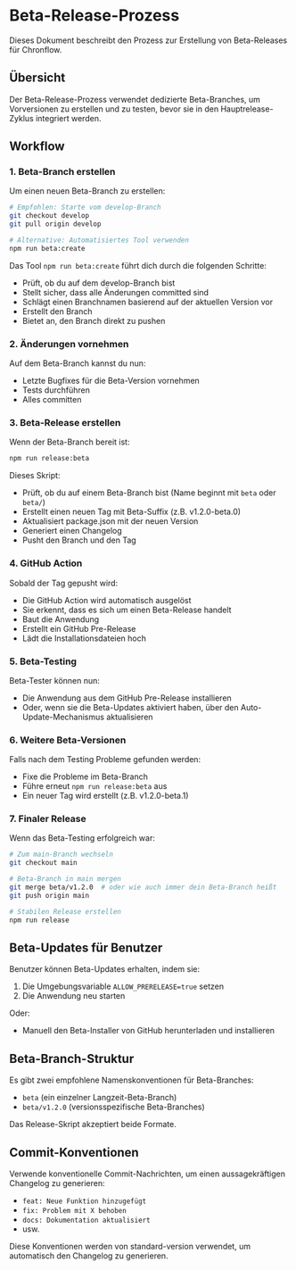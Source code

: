 # Beta-Release-Prozess

Dieses Dokument beschreibt den Prozess zur Erstellung von Beta-Releases für Chronflow.

## Übersicht

Der Beta-Release-Prozess verwendet dedizierte Beta-Branches, um Vorversionen zu erstellen und zu testen, bevor sie in den Hauptrelease-Zyklus integriert werden.

## Workflow

### 1. Beta-Branch erstellen

Um einen neuen Beta-Branch zu erstellen:

```bash
# Empfohlen: Starte vom develop-Branch
git checkout develop
git pull origin develop

# Alternative: Automatisiertes Tool verwenden
npm run beta:create
```

Das Tool `npm run beta:create` führt dich durch die folgenden Schritte:
- Prüft, ob du auf dem develop-Branch bist
- Stellt sicher, dass alle Änderungen committed sind
- Schlägt einen Branchnamen basierend auf der aktuellen Version vor
- Erstellt den Branch
- Bietet an, den Branch direkt zu pushen

### 2. Änderungen vornehmen

Auf dem Beta-Branch kannst du nun:
- Letzte Bugfixes für die Beta-Version vornehmen
- Tests durchführen
- Alles committen

### 3. Beta-Release erstellen

Wenn der Beta-Branch bereit ist:

```bash
npm run release:beta
```

Dieses Skript:
- Prüft, ob du auf einem Beta-Branch bist (Name beginnt mit `beta` oder `beta/`)
- Erstellt einen neuen Tag mit Beta-Suffix (z.B. v1.2.0-beta.0)
- Aktualisiert package.json mit der neuen Version
- Generiert einen Changelog
- Pusht den Branch und den Tag

### 4. GitHub Action

Sobald der Tag gepusht wird:
- Die GitHub Action wird automatisch ausgelöst
- Sie erkennt, dass es sich um einen Beta-Release handelt
- Baut die Anwendung
- Erstellt ein GitHub Pre-Release
- Lädt die Installationsdateien hoch

### 5. Beta-Testing

Beta-Tester können nun:
- Die Anwendung aus dem GitHub Pre-Release installieren
- Oder, wenn sie die Beta-Updates aktiviert haben, über den Auto-Update-Mechanismus aktualisieren

### 6. Weitere Beta-Versionen

Falls nach dem Testing Probleme gefunden werden:
- Fixe die Probleme im Beta-Branch
- Führe erneut `npm run release:beta` aus
- Ein neuer Tag wird erstellt (z.B. v1.2.0-beta.1)

### 7. Finaler Release

Wenn das Beta-Testing erfolgreich war:

```bash
# Zum main-Branch wechseln
git checkout main

# Beta-Branch in main mergen
git merge beta/v1.2.0  # oder wie auch immer dein Beta-Branch heißt
git push origin main

# Stabilen Release erstellen
npm run release
```

## Beta-Updates für Benutzer

Benutzer können Beta-Updates erhalten, indem sie:
1. Die Umgebungsvariable `ALLOW_PRERELEASE=true` setzen
2. Die Anwendung neu starten

Oder:
- Manuell den Beta-Installer von GitHub herunterladen und installieren

## Beta-Branch-Struktur

Es gibt zwei empfohlene Namenskonventionen für Beta-Branches:
- `beta` (ein einzelner Langzeit-Beta-Branch)
- `beta/v1.2.0` (versionsspezifische Beta-Branches)

Das Release-Skript akzeptiert beide Formate.

## Commit-Konventionen

Verwende konventionelle Commit-Nachrichten, um einen aussagekräftigen Changelog zu generieren:

- `feat: Neue Funktion hinzugefügt`
- `fix: Problem mit X behoben`
- `docs: Dokumentation aktualisiert`
- usw.

Diese Konventionen werden von standard-version verwendet, um automatisch den Changelog zu generieren. 